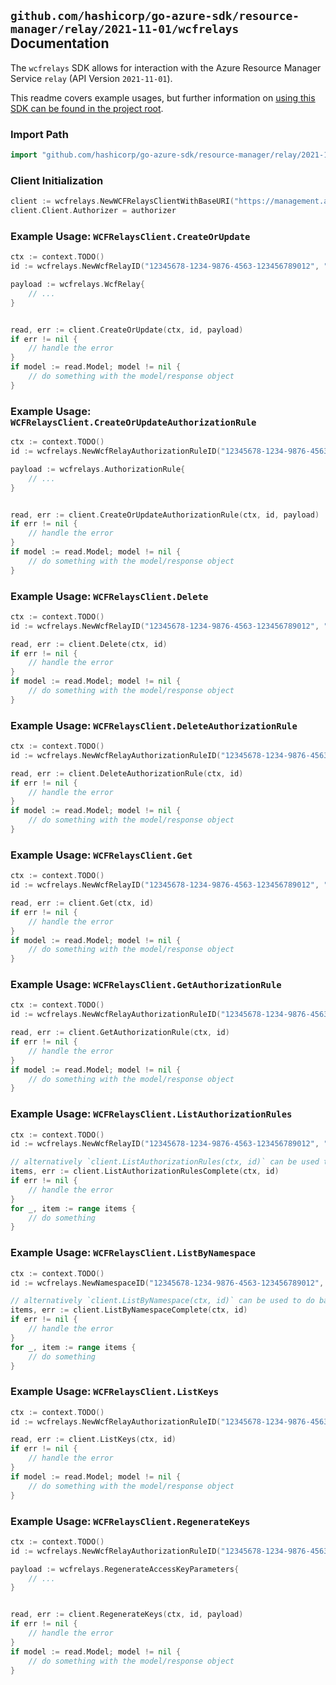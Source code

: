 
## `github.com/hashicorp/go-azure-sdk/resource-manager/relay/2021-11-01/wcfrelays` Documentation

The `wcfrelays` SDK allows for interaction with the Azure Resource Manager Service `relay` (API Version `2021-11-01`).

This readme covers example usages, but further information on [using this SDK can be found in the project root](https://github.com/hashicorp/go-azure-sdk/tree/main/docs).

### Import Path

```go
import "github.com/hashicorp/go-azure-sdk/resource-manager/relay/2021-11-01/wcfrelays"
```


### Client Initialization

```go
client := wcfrelays.NewWCFRelaysClientWithBaseURI("https://management.azure.com")
client.Client.Authorizer = authorizer
```


### Example Usage: `WCFRelaysClient.CreateOrUpdate`

```go
ctx := context.TODO()
id := wcfrelays.NewWcfRelayID("12345678-1234-9876-4563-123456789012", "example-resource-group", "namespaceValue", "wcfRelayValue")

payload := wcfrelays.WcfRelay{
	// ...
}


read, err := client.CreateOrUpdate(ctx, id, payload)
if err != nil {
	// handle the error
}
if model := read.Model; model != nil {
	// do something with the model/response object
}
```


### Example Usage: `WCFRelaysClient.CreateOrUpdateAuthorizationRule`

```go
ctx := context.TODO()
id := wcfrelays.NewWcfRelayAuthorizationRuleID("12345678-1234-9876-4563-123456789012", "example-resource-group", "namespaceValue", "wcfRelayValue", "authorizationRuleValue")

payload := wcfrelays.AuthorizationRule{
	// ...
}


read, err := client.CreateOrUpdateAuthorizationRule(ctx, id, payload)
if err != nil {
	// handle the error
}
if model := read.Model; model != nil {
	// do something with the model/response object
}
```


### Example Usage: `WCFRelaysClient.Delete`

```go
ctx := context.TODO()
id := wcfrelays.NewWcfRelayID("12345678-1234-9876-4563-123456789012", "example-resource-group", "namespaceValue", "wcfRelayValue")

read, err := client.Delete(ctx, id)
if err != nil {
	// handle the error
}
if model := read.Model; model != nil {
	// do something with the model/response object
}
```


### Example Usage: `WCFRelaysClient.DeleteAuthorizationRule`

```go
ctx := context.TODO()
id := wcfrelays.NewWcfRelayAuthorizationRuleID("12345678-1234-9876-4563-123456789012", "example-resource-group", "namespaceValue", "wcfRelayValue", "authorizationRuleValue")

read, err := client.DeleteAuthorizationRule(ctx, id)
if err != nil {
	// handle the error
}
if model := read.Model; model != nil {
	// do something with the model/response object
}
```


### Example Usage: `WCFRelaysClient.Get`

```go
ctx := context.TODO()
id := wcfrelays.NewWcfRelayID("12345678-1234-9876-4563-123456789012", "example-resource-group", "namespaceValue", "wcfRelayValue")

read, err := client.Get(ctx, id)
if err != nil {
	// handle the error
}
if model := read.Model; model != nil {
	// do something with the model/response object
}
```


### Example Usage: `WCFRelaysClient.GetAuthorizationRule`

```go
ctx := context.TODO()
id := wcfrelays.NewWcfRelayAuthorizationRuleID("12345678-1234-9876-4563-123456789012", "example-resource-group", "namespaceValue", "wcfRelayValue", "authorizationRuleValue")

read, err := client.GetAuthorizationRule(ctx, id)
if err != nil {
	// handle the error
}
if model := read.Model; model != nil {
	// do something with the model/response object
}
```


### Example Usage: `WCFRelaysClient.ListAuthorizationRules`

```go
ctx := context.TODO()
id := wcfrelays.NewWcfRelayID("12345678-1234-9876-4563-123456789012", "example-resource-group", "namespaceValue", "wcfRelayValue")

// alternatively `client.ListAuthorizationRules(ctx, id)` can be used to do batched pagination
items, err := client.ListAuthorizationRulesComplete(ctx, id)
if err != nil {
	// handle the error
}
for _, item := range items {
	// do something
}
```


### Example Usage: `WCFRelaysClient.ListByNamespace`

```go
ctx := context.TODO()
id := wcfrelays.NewNamespaceID("12345678-1234-9876-4563-123456789012", "example-resource-group", "namespaceValue")

// alternatively `client.ListByNamespace(ctx, id)` can be used to do batched pagination
items, err := client.ListByNamespaceComplete(ctx, id)
if err != nil {
	// handle the error
}
for _, item := range items {
	// do something
}
```


### Example Usage: `WCFRelaysClient.ListKeys`

```go
ctx := context.TODO()
id := wcfrelays.NewWcfRelayAuthorizationRuleID("12345678-1234-9876-4563-123456789012", "example-resource-group", "namespaceValue", "wcfRelayValue", "authorizationRuleValue")

read, err := client.ListKeys(ctx, id)
if err != nil {
	// handle the error
}
if model := read.Model; model != nil {
	// do something with the model/response object
}
```


### Example Usage: `WCFRelaysClient.RegenerateKeys`

```go
ctx := context.TODO()
id := wcfrelays.NewWcfRelayAuthorizationRuleID("12345678-1234-9876-4563-123456789012", "example-resource-group", "namespaceValue", "wcfRelayValue", "authorizationRuleValue")

payload := wcfrelays.RegenerateAccessKeyParameters{
	// ...
}


read, err := client.RegenerateKeys(ctx, id, payload)
if err != nil {
	// handle the error
}
if model := read.Model; model != nil {
	// do something with the model/response object
}
```

